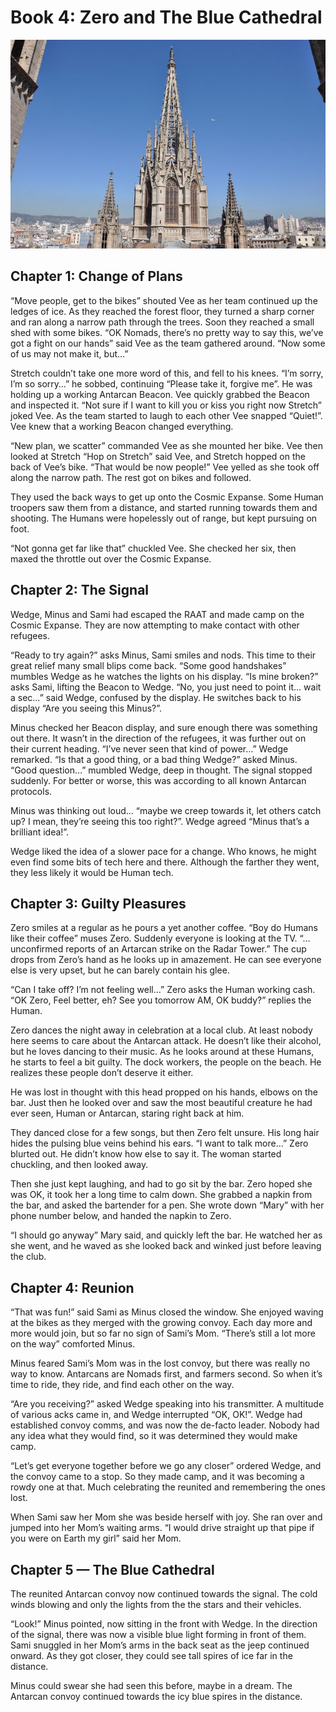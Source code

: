 # Book 4: Zero and The Blue Cathedral

![Cathedral Outside](images/cathedral-outside.jpeg)

## Chapter 1: Change of Plans

“Move people, get to the bikes” shouted Vee as her team continued up the ledges of ice. As they reached the forest floor, they turned a sharp corner and ran along a narrow path through the trees. Soon they reached a small shed with some bikes. “OK Nomads, there’s no pretty way to say this, we’ve got a fight on our hands” said Vee as the team gathered around. “Now some of us may not make it, but…”

Stretch couldn’t take one more word of this, and fell to his knees. “I’m sorry, I’m so sorry…” he sobbed, continuing “Please take it, forgive me”. He was holding up a working Antarcan Beacon. Vee quickly grabbed the Beacon and inspected it. “Not sure if I want to kill you or kiss you right now Stretch” joked Vee. As the team started to laugh to each other Vee snapped “Quiet!”. Vee knew that a working Beacon changed everything.

“New plan, we scatter” commanded Vee as she mounted her bike. Vee then looked at Stretch “Hop on Stretch” said Vee, and Stretch hopped on the back of Vee’s bike. “That would be now people!” Vee yelled as she took off along the narrow path. The rest got on bikes and followed.

They used the back ways to get up onto the Cosmic Expanse. Some Human troopers saw them from a distance, and started running towards them and shooting. The Humans were hopelessly out of range, but kept pursuing on foot.

“Not gonna get far like that” chuckled Vee. She checked her six, then maxed the throttle out over the Cosmic Expanse.

## Chapter 2: The Signal

Wedge, Minus and Sami had escaped the RAAT and made camp on the Cosmic Expanse. They are now attempting to make contact with other refugees.

“Ready to try again?” asks Minus, Sami smiles and nods. This time to their great relief many small blips come back. “Some good handshakes” mumbles Wedge as he watches the lights on his display. “Is mine broken?” asks Sami, lifting the Beacon to Wedge. “No, you just need to point it… wait a sec…” said Wedge, confused by the display. He switches back to his display “Are you seeing this Minus?”.

Minus checked her Beacon display, and sure enough there was something out there. It wasn’t in the direction of the refugees, it was further out on their current heading. “I’ve never seen that kind of power…” Wedge remarked. “Is that a good thing, or a bad thing Wedge?” asked Minus. “Good question…” mumbled Wedge, deep in thought. The signal stopped suddenly. For better or worse, this was according to all known Antarcan protocols.

Minus was thinking out loud… “maybe we creep towards it, let others catch up? I mean, they’re seeing this too right?”. Wedge agreed “Minus that’s a brilliant idea!”.

Wedge liked the idea of a slower pace for a change. Who knows, he might even find some bits of tech here and there. Although the farther they went, they less likely it would be Human tech.

## Chapter 3: Guilty Pleasures

Zero smiles at a regular as he pours a yet another coffee. “Boy do Humans like their coffee” muses Zero. Suddenly everyone is looking at the TV. “…unconfirmed reports of an Artarcan strike on the Radar Tower.” The cup drops from Zero’s hand as he looks up in amazement. He can see everyone else is very upset, but he can barely contain his glee.

“Can I take off? I’m not feeling well…” Zero asks the Human working cash. “OK Zero, Feel better, eh? See you tomorrow AM, OK buddy?” replies the Human.

Zero dances the night away in celebration at a local club. At least nobody here seems to care about the Antarcan attack. He doesn’t like their alcohol, but he loves dancing to their music. As he looks around at these Humans, he starts to feel a bit guilty. The dock workers, the people on the beach. He realizes these people don’t deserve it either.

He was lost in thought with this head propped on his hands, elbows on the bar. Just then he looked over and saw the most beautiful creature he had ever seen, Human or Antarcan, staring right back at him.

They danced close for a few songs, but then Zero felt unsure. His long hair hides the pulsing blue veins behind his ears. “I want to talk more…” Zero blurted out. He didn’t know how else to say it. The woman started chuckling, and then looked away.

Then she just kept laughing, and had to go sit by the bar. Zero hoped she was OK, it took her a long time to calm down. She grabbed a napkin from the bar, and asked the bartender for a pen. She wrote down “Mary” with her phone number below, and handed the napkin to Zero.

“I should go anyway” Mary said, and quickly left the bar. He watched her as she went, and he waved as she looked back and winked just before leaving the club.

## Chapter 4: Reunion

“That was fun!” said Sami as Minus closed the window. She enjoyed waving at the bikes as they merged with the growing convoy. Each day more and more would join, but so far no sign of Sami’s Mom. “There’s still a lot more on the way” comforted Minus.

Minus feared Sami’s Mom was in the lost convoy, but there was really no way to know. Antarcans are Nomads first, and farmers second. So when it’s time to ride, they ride, and find each other on the way.

“Are you receiving?” asked Wedge speaking into his transmitter. A multitude of various acks came in, and Wedge interrupted “OK, OK!”. Wedge had established convoy comms, and was now the de-facto leader. Nobody had any idea what they would find, so it was determined they would make camp.

“Let’s get everyone together before we go any closer” ordered Wedge, and the convoy came to a stop. So they made camp, and it was becoming a rowdy one at that. Much celebrating the reunited and remembering the ones lost.

When Sami saw her Mom she was beside herself with joy. She ran over and jumped into her Mom’s waiting arms. “I would drive straight up that pipe if you were on Earth my girl” said her Mom.

## Chapter 5 — The Blue Cathedral

The reunited Antarcan convoy now continued towards the signal. The cold winds blowing and only the lights from the the stars and their vehicles.

“Look!” Minus pointed, now sitting in the front with Wedge. In the direction of the signal, there was now a visible blue light forming in front of them. Sami snuggled in her Mom’s arms in the back seat as the jeep continued onward. As they got closer, they could see tall spires of ice far in the distance.

Minus could swear she had seen this before, maybe in a dream. The Antarcan convoy continued towards the icy blue spires in the distance.
